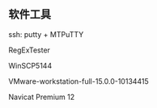 ## 软件工具

ssh: putty +  MTPuTTY

RegExTester

WinSCP5144

VMware-workstation-full-15.0.0-10134415


Navicat Premium 12
